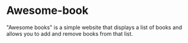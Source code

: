 # Awesome-book
"Awesome books" is a simple website that displays a list of books and allows you to add and remove books from that list.
